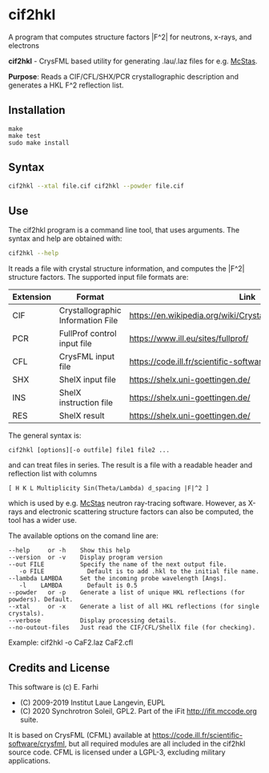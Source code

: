 # cif2hkl
A program that computes structure factors |F^2| for neutrons, x-rays, and electrons

**cif2hkl** - CrysFML based utility for generating .lau/.laz files for e.g. [McStas](http://www.mcstas.org).

**Purpose**: Reads a CIF/CFL/SHX/PCR crystallographic description and generates a HKL F^2 reflection list.

Installation
-----------
```
make
make test
sudo make install
```

Syntax
------
```bash
cif2hkl --xtal file.cif cif2hkl --powder file.cif
```

Use
---

The cif2hkl program is a command line tool, that uses arguments. The syntax and help are obtained with:
```bash
cif2hkl --help
```
It reads a file with crystal structure information, and computes the |F^2| structure factors. The supported input file formats are:

| Extension | Format | Link |
|-----------|--------|------|
| CIF | Crystallographic Information File | https://en.wikipedia.org/wiki/Crystallographic_Information_File |
| PCR | FullProf control input file       | https://www.ill.eu/sites/fullprof/ |
| CFL | CrysFML input file                | https://code.ill.fr/scientific-software/crysfml |
| SHX | ShelX input file                  | https://shelx.uni-goettingen.de/ |
| INS | ShelX instruction file            | https://shelx.uni-goettingen.de/ |
| RES | ShelX result                      | https://shelx.uni-goettingen.de/ |

The general syntax is:
```
cif2hkl [options][-o outfile] file1 file2 ...
```
and can treat files in series. The result is a file with a readable header and reflection list with columns
```
[ H K L Multiplicity Sin(Theta/Lambda) d_spacing |F|^2 ]
```
which is used by e.g. [McStas](http://www.mcstas.org) neutron ray-tracing software. However, as X-rays and electronic scattering structure factors can also be computed, the tool has a wider use.

The available options on the comand line are:
```
--help     or -h    Show this help
--version  or -v    Display program version
--out FILE          Specify the name of the next output file.
   -o FILE            Default is to add .hkl to the initial file name.
--lambda LAMBDA     Set the incoming probe wavelength [Angs].
   -l    LAMBDA       Default is 0.5
--powder   or -p    Generate a list of unique HKL reflections (for powders). Default.
--xtal     or -x    Generate a list of all HKL reflections (for single crystals).
--verbose           Display processing details.
--no-outout-files   Just read the CIF/CFL/ShellX file (for checking).
```

Example: cif2hkl -o CaF2.laz CaF2.cfl

Credits and License
-------
This software is (c) E. Farhi 
- (C) 2009-2019 Institut Laue Langevin, EUPL
- (C) 2020      Synchrotron Soleil,     GPL2.
Part of the iFit <http://ifit.mccode.org> suite.

It is based on CrysFML (CFML) available at <https://code.ill.fr/scientific-software/crysfml>, but all required modules are all included in the cif2hkl source code. CFML is licensed under a LGPL-3, excluding military applications.

